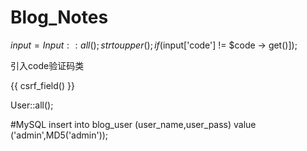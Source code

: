 # Blog_Notes
$input = Input::all();
strtoupper();
if($input['code'] != $code -> get()]);

引入code验证码类 
<img src="{{ url('admin/code') }} " alt="" onclick=" this.src='{{ url('admin/code') }}? '+Math.random() ">

{{ csrf_field() }}

User::all();

#MySQL
insert into blog_user (user_name,user_pass) value ('admin',MD5('admin'));
